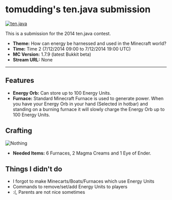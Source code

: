 tomudding's ten.java submission
==============================

[![ten.java](https://cdn.mediacru.sh/hu4CJqRD7AiB.svg)](https://tenjava.com/)

This is a submission for the 2014 ten.java contest.

- __Theme:__ How can energy be harnessed and used in the Minecraft world?
- __Time:__ Time 2 (7/12/2014 09:00 to 7/12/2014 19:00 UTC)
- __MC Version:__ 1.7.9 (latest Bukkit beta)
- __Stream URL:__ None

<!-- put chosen theme above -->
<!-- Done! -->

---------------------------------------

Features
--------

- __Energy Orb:__ Can store up to 100 Energy Units.
- __Furnace:__ Standard Minecraft Furnace is used to generate power. When you have your Energy Orb in your hand (Selected in hotbar) and standing on a burning furnace it will slowly charge the Energy Orb up to 100 Energy Units.

Crafting
--------
![Nothing](http://soisialnoes.comoj.com//img/tomudding_asdkjahudfwjaenflaisd/Crafting%20Recipe.png)
- __Needed Items:__ 6 Furnaces, 2 Magma Creams and 1 Eye of Ender.

Things I didn't do
------------------
- I forgot to make Minecarts/Boats/Furnaces which use Energy Units
- Commands to remove/set/add Energy Units to players
- :(, Parents are not nice sometimes

<!-- Hi, other peoples! I have edited this :D -->
